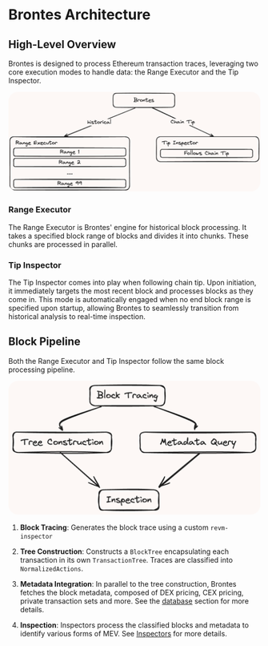 # Brontes Architecture

## High-Level Overview

Brontes is designed to process Ethereum transaction traces, leveraging two core execution modes to handle data: the Range Executor and the Tip Inspector.

<div style="text-align: center;">
 <img src="run-modes.png" alt="brontes-flow" style="border-radius: 20px; width: 600px; height: auto;">
</div>

### Range Executor

The Range Executor is Brontes' engine for historical block processing. It takes a specified block range of blocks and divides it into chunks. These chunks are processed in parallel.

### Tip Inspector

The Tip Inspector comes into play when following chain tip. Upon initiation, it immediately targets the most recent block and processes blocks as they come in. This mode is automatically engaged when no end block range is specified upon startup, allowing Brontes to seamlessly transition from historical analysis to real-time inspection.

## Block Pipeline

Both the Range Executor and Tip Inspector follow the same block processing pipeline.

<div style="text-align: center;">
 <img src="image-1.png" alt="block-pipeline" style="border-radius: 20px; width: 600px; height: auto;">
</div>

1. **Block Tracing**: Generates the block trace using a custom `revm-inspector`

2. **Tree Construction**: Constructs a `BlockTree` encapsulating each transaction in its own `TransactionTree`. Traces are classified into `NormalizedActions`.

3. **Metadata Integration**: In parallel to the tree construction, Brontes fetches the block metadata, composed of DEX pricing, CEX pricing, private transaction sets and more. See the [database](./database.md) section for more details.

4. **Inspection**: Inspectors process the classified blocks and metadata to identify various forms of MEV. See [Inspectors](./inspectors.md) for more details.
